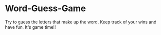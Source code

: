 # Word-Guess-Game

Try to guess the letters that make up the word. Keep track of your wins and have fun. It's game time!!
